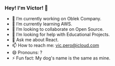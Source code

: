 ### Hey! I'm Víctor! 👋

- 🔭 I’m currently working on Oblek Company.
- 🌱 I’m currently learning AWS.
- 👯 I’m looking to collaborate on Open Source.
- 🤔 I’m looking for help with Educational Projects.
- 💬 Ask me about React.
- 📫 How to reach me: vic.pero@icloud.com
- 😄 Pronouns: ?
- ⚡ Fun fact: My dog's name is the same as mine.
